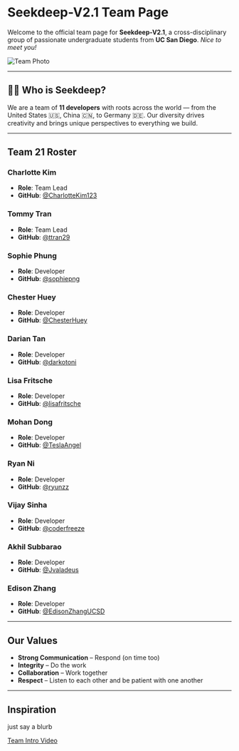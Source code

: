 # Seekdeep-V2.1 Team Page  

Welcome to the official team page for **Seekdeep-V2.1**, a cross-disciplinary group of passionate undergraduate students from **UC San Diego**. *Nice to meet you!*  

![Team Photo](/admin/assets/Team.png)

---

## 🧑‍🚀 Who is Seekdeep?

We are a team of **11 developers** with roots across the world — from the United States 🇺🇸, China 🇨🇳, to Germany 🇩🇪. Our diversity drives creativity and brings unique perspectives to everything we build.

---

## Team 21 Roster

### Charlotte Kim  
- **Role**: Team Lead  
- **GitHub**: [@CharlotteKim123](https://github.com/CharlotteKim123)

### Tommy Tran  
- **Role**: Team Lead  
- **GitHub**: [@ttran29](https://github.com/ttran29)

### Sophie Phung  
- **Role**: Developer  
- **GitHub**: [@sophiepng](https://github.com/sophiepng)

### Chester Huey  
- **Role**: Developer  
- **GitHub**: [@ChesterHuey](https://github.com/ChesterHuey)

### Darian Tan  
- **Role**: Developer  
- **GitHub**: [@darkotoni](https://github.com/darkotoni)

### Lisa Fritsche  
- **Role**: Developer  
- **GitHub**: [@lisafritsche](https://github.com/lisafritsche)

### Mohan Dong  
- **Role**: Developer  
- **GitHub**: [@TeslaAngel](https://github.com/TeslaAngel)

### Ryan Ni  
- **Role**: Developer  
- **GitHub**: [@ryunzz](https://github.com/ryunzz)

### Vijay Sinha  
- **Role**: Developer  
- **GitHub**: [@coderfreeze](https://github.com/coderfreeze)

### Akhil Subbarao  
- **Role**: Developer  
- **GitHub**: [@Jvaladeus](https://github.com/JvalaDeus)

### Edison Zhang  
- **Role**: Developer  
- **GitHub**: [@EdisonZhangUCSD](https://github.com/EdisonZhangUCSD)

---

## Our Values

- **Strong Communication** – Respond (on time too) 
- **Integrity** – Do the work
- **Collaboration** – Work together
- **Respect** – Listen to each other and be patient with one another

---

## Inspiration

just say a blurb

[Team Intro Video](https://www.youtube.com/watch?v=eZbGnfITl6k)
